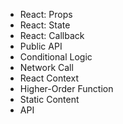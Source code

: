* React: Props
* React: State
* React: Callback
* Public API
* Conditional Logic
* Network Call
* React Context
* Higher-Order Function
* Static Content
* API
